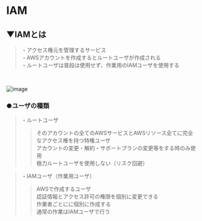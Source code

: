 # IAM

## ▼IAMとは
>・アクセス権元を管理するサービス<br>
>・AWSアカウントを作成するとルートユーザが作成される<br>
>・ルートユーザは普段は使用せず、作業用のIAMユーザを使用する<br>
<br>

![image](https://github.com/user-attachments/assets/4633abe7-2fba-4ae9-af89-d3b99bf13583)


### ●ユーザの種類
>・ルートユーザ<br>
>>そのアカウントの全てのAWSサービスとAWSリソース全てに完全なアクセス権を持つ特権ユーザ<br>
>>アカウントの変更・解約・サポートプランの変更等をする時のみ使用<br>
>>極力ルートユーザを使用しない（リスク回避）<br>

>・IAMユーザ（作業用ユーザ）<br>
>>AWSで作成するユーザ<br>
>>認証情報とアクセス許可の権限を個別に変更できる<br>
>>作業者ごとにに個別に作成する<br>
>>通常の作業はIAMユーザで行う<br>
<br>
